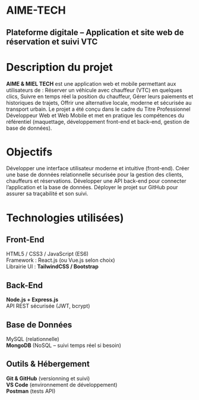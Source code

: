 # AIME-TECH 
## Plateforme digitale – Application et site web de réservation et suivi VTC 

# Description du projet
**AIME & MIEL TECH** est une application web et mobile permettant aux utilisateurs de :
Réserver un véhicule avec chauffeur (VTC) en quelques clics,
Suivre en temps réel la position du chauffeur,
Gérer leurs paiements et historiques de trajets,
Offrir une alternative locale, moderne et sécurisée au transport urbain.
Le projet a été conçu dans le cadre du Titre Professionnel Développeur Web et Web Mobile et met en pratique les compétences du référentiel (maquettage, développement front-end et back-end, gestion de base de données).

# Objectifs
Développer une interface utilisateur moderne et intuitive (front-end).
Créer une base de données relationnelle sécurisée pour la gestion des clients, chauffeurs et réservations.
Développer une API back-end pour connecter l’application et la base de données.
Déployer le projet sur GitHub pour assurer sa traçabilité et son suivi.
 
# Technologies utilisées) 
## Front-End
HTML5 / CSS3 / JavaScript (ES6) <br>Framework : React.js (ou Vue.js selon choix) <br>
Librairie UI : **TailwindCSS / Bootstrap**
## Back-End
**Node.js + Express.js**
<br> API REST sécurisée (JWT, bcrypt)
## Base de Données
MySQL (relationnelle)
<br> **MongoDB** (NoSQL – suivi temps réel si besoin)
## Outils & Hébergement
**Git & GitHub** (versionning et suivi) <br>
**VS Code** (environnement de développement) <br>
**Postman** (tests API)
